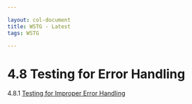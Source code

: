 ```yaml
---

layout: col-document
title: WSTG - Latest
tags: WSTG

---
```

# 4.8 Testing for Error Handling

4.8.1 [Testing for Improper Error Handling](01-Testing_For_Improper_Error_Handling.md)
